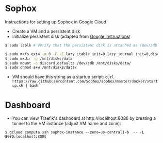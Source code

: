 # Sophox

Instructions for setting up Sophox in Google Cloud

* Create a VM and a persistent disk
* Initialize persistent disk (adapted from [Google instructions](https://cloud.google.com/compute/docs/disks/add-persistent-disk#formatting))
```bash
$ sudo lsblk # Verify that the persistent disk is attached as /dev/sdb

$ sudo mkfs.ext4 -m 0 -F -E lazy_itable_init=0,lazy_journal_init=0,discard /dev/sdb
$ sudo mkdir -p /mnt/disks/data
$ sudo mount -o discard,defaults /dev/sdb /mnt/disks/data/
$ sudo chmod a+w /mnt/disks/data/
```

* VM should have this string as a startup script:
 `curl https://raw.githubusercontent.com/Sophox/sophox/master/docker/startup.sh | bash`
 
# Dashboard
* You can view Traefik's dashboard at http://localhost:8080 by creating a tunnel to the VM instance (adjust VM name and zone):
```
$ gcloud compute ssh sophox-instance --zone=us-central1-b  -- -L 8080:localhost:8080
```
